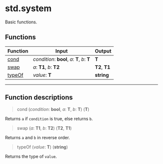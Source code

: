 # std.system

Basic functions.
## Functions
|Function|Input|Output|
|-|-|-|
|[cond](#func_0)|*condition*: **bool**, *a*: **T**, *b*: **T**|**T**|
|[swap](#func_1)|*a*: **T1**, *b*: **T2**|**T2**, **T1**|
|[typeOf](#func_2)|*value*: **T**|**string**|


***
## Function descriptions

<a id="func_0"></a>
> cond (*condition*: **bool**, *a*: **T**, *b*: **T**) (**T**)

Returns `a` if `condition` is true, else returns `b`.

<a id="func_1"></a>
> swap (*a*: **T1**, *b*: **T2**) (**T2**, **T1**)

Returns `a` and `b` in reverse order.

<a id="func_2"></a>
> typeOf (*value*: **T**) (**string**)

Returns the type of `value`.

